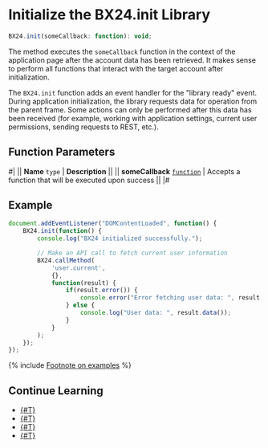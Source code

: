 # Initialize the BX24.init Library

```js
BX24.init(someCallback: function): void;
```

The method executes the `someCallback` function in the context of the application page after the account data has been retrieved. It makes sense to perform all functions that interact with the target account after initialization.

The `BX24.init` function adds an event handler for the "library ready" event. During application initialization, the library requests data for operation from the parent frame. Some actions can only be performed after this data has been received (for example, working with application settings, current user permissions, sending requests to REST, etc.).

## Function Parameters

#|
|| **Name**
`type` | **Description** ||
|| **someCallback**
[`function`](../../../api-reference/data-types.md) | Accepts a function that will be executed upon success ||
|#

## Example

```js
document.addEventListener("DOMContentLoaded", function() {
    BX24.init(function() {
        console.log("BX24 initialized successfully.");

        // Make an API call to fetch current user information
        BX24.callMethod(
            'user.current',
            {},
            function(result) {
                if(result.error()) {
                    console.error("Error fetching user data: ", result.error());
                } else {
                    console.log("User data: ", result.data());
                }
            }
        );
    });
});
```

{% include [Footnote on examples](../../../_includes/examples.md) %}

## Continue Learning

- [{#T}](./bx24-install.md)
- [{#T}](./bx24-install-finish.md)
- [{#T}](./bx24-get-auth.md)
- [{#T}](./bx24-refresh-auth.md)